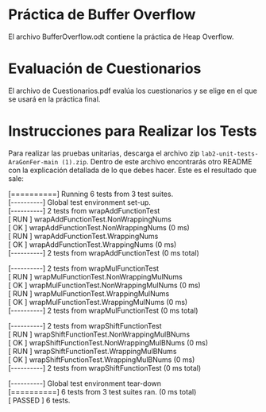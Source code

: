 # Práctica de Buffer Overflow

El archivo BufferOverflow.odt contiene la práctica de Heap Overflow.

# Evaluación de Cuestionarios

El archivo de Cuestionarios.pdf evalúa los cuestionarios y se elige en el que se usará en la práctica final.

# Instrucciones para Realizar los Tests

Para realizar las pruebas unitarias, descarga el archivo zip `lab2-unit-tests-AraGonFer-main (1).zip`. Dentro de este archivo encontrarás otro README con la explicación detallada de lo que debes hacer. Este es el resultado que sale:


[==========] Running 6 tests from 3 test suites.<br>
[----------] Global test environment set-up.<br>
[----------] 2 tests from wrapAddFunctionTest<br>
[ RUN      ] wrapAddFunctionTest.NonWrappingNums <br>
[       OK ] wrapAddFunctionTest.NonWrappingNums (0 ms) <br>
[ RUN      ] wrapAddFunctionTest.WrappingNums <br>
[       OK ] wrapAddFunctionTest.WrappingNums (0 ms) <br>
[----------] 2 tests from wrapAddFunctionTest (0 ms total) <br>

[----------] 2 tests from wrapMulFunctionTest <br>
[ RUN      ] wrapMulFunctionTest.NonWrappingMulNums <br>
[       OK ] wrapMulFunctionTest.NonWrappingMulNums (0 ms) <br>
[ RUN      ] wrapMulFunctionTest.WrappingMulNums <br>
[       OK ] wrapMulFunctionTest.WrappingMulNums (0 ms) <br>
[----------] 2 tests from wrapMulFunctionTest (0 ms total) <br>

[----------] 2 tests from wrapShiftFunctionTest <br>
[ RUN      ] wrapShiftFunctionTest.NonWrappingMulBNums <br>
[       OK ] wrapShiftFunctionTest.NonWrappingMulBNums (0 ms) <br>
[ RUN      ] wrapShiftFunctionTest.WrappingMulBNums <br>
[       OK ] wrapShiftFunctionTest.WrappingMulBNums (0 ms) <br>
[----------] 2 tests from wrapShiftFunctionTest (0 ms total) <br>

[----------] Global test environment tear-down <br>
[==========] 6 tests from 3 test suites ran. (0 ms total) <br>
[  PASSED  ] 6 tests. <br>
